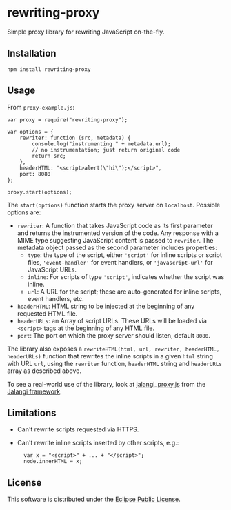 rewriting-proxy
===============

Simple proxy library for rewriting JavaScript on-the-fly.

Installation
------------

    npm install rewriting-proxy

Usage
-----

From `proxy-example.js`:

	var proxy = require("rewriting-proxy");
	
	var options = {
		rewriter: function (src, metadata) {
			console.log("instrumenting " + metadata.url);
			// no instrumentation; just return original code
			return src;		
		},
		headerHTML: "<script>alert(\"hi\");</script>",
		port: 8080
	};
	
	proxy.start(options);

	
The `start(options)` function starts the proxy server on `localhost`.  Possible options are:

* `rewriter`: A function that takes JavaScript code as its first parameter and returns the instrumented version of the code.  Any response with a MIME type suggesting JavaScript content is passed to `rewriter`. The metadata object passed as the second parameter includes properties:
    * `type`: the type of the script, either `'script'` for inline scripts or script files, `'event-handler'` for event
      handlers, or `'javascript-url'` for JavaScript URLs.
    * `inline`: For scripts of type `'script'`, indicates whether the script was inline.
    * `url`: A URL for the script; these are auto-generated for inline scripts, event handlers, etc.
* `headerHTML`: HTML string to be injected at the beginning of any
requested HTML file.
* `headerURLs`: an Array of script URLs.  These URLs will be loaded
  via `<script>` tags at the beginning of any HTML file. 
* `port`: The port on which the proxy server should listen, default `8080`.

The library also exposes a `rewriteHTML(html, url, rewriter,
headerHTML, headerURLs)` function that rewrites the inline scripts
in a given `html` string with URL `url`, using the `rewriter`
function, `headerHTML` string and `headerURLs` array as described above.

To see a real-world use of the library, look at [jalangi_proxy.js](https://github.com/SRA-SiliconValley/jalangi/blob/master/src/js/commands/jalangi_proxy.js) from the [Jalangi framework](https://github.com/SRA-SiliconValley/jalangi).

Limitations
-----------

* Can't rewrite scripts requested via HTTPS.
* Can't rewrite inline scripts inserted by other scripts, e.g.:

	    var x = "<script>" + ... + "</script>";
	    node.innerHTML = x;


License
-------

This software is distributed under the [Eclipse Public License](http://www.eclipse.org/legal/epl-v10.html).
